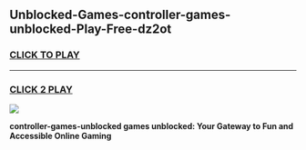 
## Unblocked-Games-controller-games-unblocked-Play-Free-dz2ot
<h3>
<a href="https://premium76.site?title=controller-games-unblocked&ref=15A">CLICK TO PLAY</a></h3>
<hr>

<h3>
<a href="https://premium76.site?title=controller-games-unblocked&ref=15A">CLICK 2 PLAY</a>
  
</h3>

<a href="https://premium76.site?title=controller-games-unblocked&ref=15A"><img src="https://clearcache.store/games.png"></a>


**controller-games-unblocked games unblocked: Your Gateway to Fun and Accessible Online Gaming**
